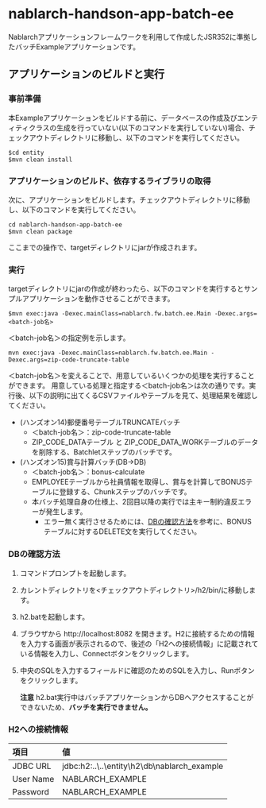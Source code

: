nablarch-handson-app-batch-ee
===============
Nablarchアプリケーションフレームワークを利用して作成したJSR352に準拠したバッチExampleアプリケーションです。

## アプリケーションのビルドと実行

### 事前準備
本Exampleアプリケーションをビルドする前に、データベースの作成及びエンティティクラスの生成を行っていない(以下のコマンドを実行していない)場合、チェックアウトディレクトリに移動し、以下のコマンドを実行してください。

    $cd entity
    $mvn clean install

### アプリケーションのビルド、依存するライブラリの取得

次に、アプリケーションをビルドします。チェックアウトディレクトリに移動し、以下のコマンドを実行してください。

    cd nablarch-handson-app-batch-ee
    $mvn clean package

ここまでの操作で、targetディレクトリにjarが作成されます。

### 実行

targetディレクトリにjarの作成が終わったら、以下のコマンドを実行するとサンプルアプリケーションを動作させることができます。

    $mvn exec:java -Dexec.mainClass=nablarch.fw.batch.ee.Main -Dexec.args=<batch-job名>

＜batch-job名＞の指定例を示します。

    mvn exec:java -Dexec.mainClass=nablarch.fw.batch.ee.Main -Dexec.args=zip-code-truncate-table

＜batch-job名＞を変えることで、用意しているいくつかの処理を実行することができます。
用意している処理と指定する＜batch-job名＞は次の通りです。実行後、以下の説明に出てくるCSVファイルやテーブルを見て、処理結果を確認してください。

* (ハンズオン14)郵便番号テーブルTRUNCATEバッチ
    * ＜batch-job名＞：zip-code-truncate-table
    * ZIP_CODE_DATAテーブル と ZIP_CODE_DATA_WORKテーブルのデータを削除する、Batchletステップのバッチです。
* (ハンズオン15)賞与計算バッチ(DB→DB)
    * ＜batch-job名＞：bonus-calculate
    * EMPLOYEEテーブルから社員情報を取得し、賞与を計算してBONUSテーブルに登録する、Chunkステップのバッチです。
    * 本バッチ処理自身の仕様上、2回目以降の実行では主キー制約違反エラーが発生します。
        * エラー無く実行させるためには、[DBの確認方法](#DBの確認方法)を参考に、BONUSテーブルに対するDELETE文を実行してください。

### DBの確認方法

1. コマンドプロンプトを起動します。
1. カレントディレクトリを<チェックアウトディレクトリ>/h2/bin/に移動します。
1. h2.batを起動します。
2. ブラウザから http://localhost:8082 を開きます。H2に接続するための情報を入力する画面が表示されるので、後述の「H2への接続情報」に記載されている情報を入力し、Connectボタンをクリックします。
1. 中央のSQLを入力するフィールドに確認のためのSQLを入力し、Runボタンをクリックします。

   **注意**
   h2.bat実行中はバッチアプリケーションからDBへアクセスすることができないため、**バッチを実行できません。**

### H2への接続情報

| 項目      | 値                         |
|:----------|:---------------------------|
| JDBC URL  | jdbc:h2:..\\..\entity\h2\db\nablarch_example |
| User Name | NABLARCH_EXAMPLE           |
| Password  | NABLARCH_EXAMPLE           |
